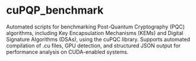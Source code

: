 # cuPQP_benchmark
Automated scripts for benchmarking Post-Quantum Cryptography (PQC) algorithms, including Key Encapsulation Mechanisms (KEMs) and Digital Signature Algorithms (DSAs), using the cuPQC library. Supports automated compilation of .cu files, GPU detection, and structured JSON output for performance analysis on CUDA-enabled systems.
